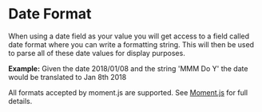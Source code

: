 # Date Format

When using a date field as your value you will get access to a field called date 
format where you can write a formatting string.
This will then be used to parse all of these date values for display purposes.

**Example:**
Given the date 2018/01/08 and the string 'MMM Do Y' the date would be 
translated to Jan 8th 2018

All formats accepted by moment.js are supported. 
See [Moment.js](https://momentjs.com/docs/#/displaying/) for full details.

